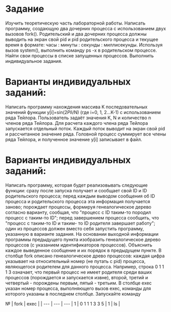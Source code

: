 # Задание
Изучить теоретическую часть лабораторной работы.
Написать программу, создающую два дочерних процесса с использованием двух вызовов fork(). Родительский и два дочерних процесса должны выводить на экран свой pid и pid родительского процесса и текущее время в формате: часы : минуты : секунды : миллисекунды. Используя вызов system(), выполнить команду ps -x в родительском процессе. Найти свои процессы в списке запущенных процессов.
Выполнить индивидуальное задания.
# Варианты индивидуальных заданий:
Написать программу нахождения массива K последовательных значений функции y[i]=sin(2*PI*i/N) (где i=0, 1, 2...K-1) с использованием ряда Тейлора. Пользователь задаёт значения K, N и количество n членов ряда Тейлора. Для расчета каждого члена ряда Тейлора запускается отдельный поток. Каждый поток выводит на экран свой pid и рассчитанное значение ряда. Головной процесс суммирует все члены ряда Тейлора, и полученное значение y[i] записывает в файл.

# Варианты индивидуальных заданий:
Написать программу, которая будет реализовывать следующие функции:
сразу после запуска получает и сообщает свой ID и ID родительского процесса;
перед каждым выводом сообщения об ID процесса и родительского процесса эта информация получается заново;
порождает процессы, формируя генеалогическое дерево согласно варианту, сообщая, что "процесс с ID таким-то породил процесс с таким-то ID";
перед завершением процесса сообщить, что "процесс с таким-то ID и таким- то ID родителя завершает работу";
один из процессов должен вместо себя запустить программу, указанную в варианте задания.
На основании выходной информации программы предыдущего пункта изобразить генеалогическое дерево процессов (с указанием идентификаторов процессов). Объяснить каждое выведенное сообщение и их порядок в предыдущем пункте.
В столбце fork описано генеалогическое древо процессов: каждая цифра указывает на относительный номер (не путать с pid) процесса, являющегося родителем для данного процесса. Например, строка 0 1 1 1 3 означает, что первый процесс не имеет родителя среди ваших процессов (порождается и запускается извне), второй, третий и четвертый - порождены первым, пятый - третьим.
В столбце exec указан номер процесса, выполняющего вызов exec, команды для которого указаны в последнем столбце. Запускайте команду 

№ | fork | exec |  |
--- |  --- | --- |
1 | 0 1 1 1 3 3 5 | 1 | ls | 
